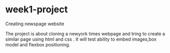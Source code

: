 # week1-project
 Creating newspage website 
 
 The project is about cloning a newyork times webpage and tring to create a similar page using html and css .
 It will test ability to embed images,box model and flexbox positioning.
